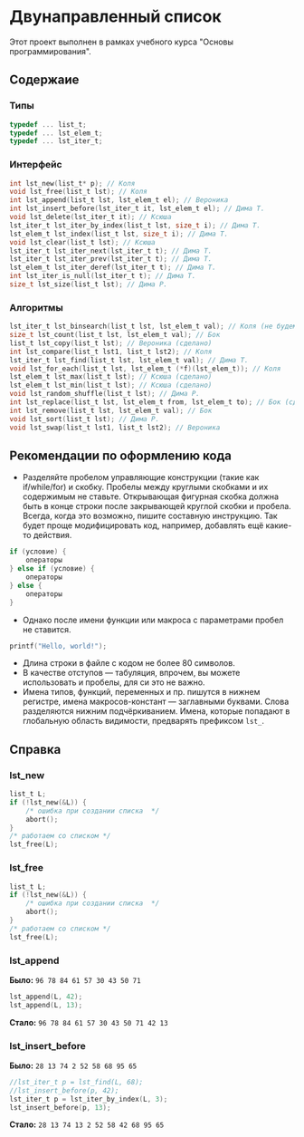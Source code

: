 # Двунаправленный список
Этот проект выполнен в рамках учебного курса "Основы программирования".

## Содержаие
### Типы
```c
typedef ... list_t;
typedef ... lst_elem_t;
typedef ... lst_iter_t;
```

### Интерфейс
```c
int lst_new(list_t* p); // Коля
void lst_free(list_t lst); // Коля
int lst_append(list_t lst, lst_elem_t el); // Вероника
int lst_insert_before(lst_iter_t it, lst_elem_t el); // Дима Т.
void lst_delete(lst_iter_t it); // Ксюша
lst_iter_t lst_iter_by_index(list_t lst, size_t i); // Дима Т.
lst_elem_t lst_index(list_t lst, size_t i); // Дима Т.
void lst_clear(list_t lst); // Ксюша
lst_iter_t lst_iter_next(lst_iter_t t); // Дима Т.
lst_iter_t lst_iter_prev(lst_iter_t t); // Дима Т.
lst_elem_t lst_iter_deref(lst_iter_t t); // Дима Т.
int lst_iter_is_null(lst_iter_t t); // Дима Т.
size_t lst_size(list_t lst); // Дима Р.
```

### Алгоритмы
```c
lst_iter_t lst_binsearch(list_t lst, lst_elem_t val); // Коля (не будем делать)
size_t lst_count(list_t lst, lst_elem_t val); // Бок
list_t lst_copy(list_t lst); // Вероника (сделано)
int lst_compare(list_t lst1, list_t lst2); // Коля
lst_iter_t lst_find(list_t lst, lst_elem_t val); // Дима Т.
void lst_for_each(list_t lst, lst_elem_t (*f)(lst_elem_t)); // Коля
lst_elem_t lst_max(list_t lst); // Ксюша (сделано)
lst_elem_t lst_min(list_t lst); // Ксюша (сделано)
void lst_random_shuffle(list_t lst); // Дима Р.
int lst_replace(list_t lst, lst_elem_t from, lst_elem_t to); // Бок (сделано)
int lst_remove(list_t lst, lst_elem_t val); // Бок
void lst_sort(list_t lst); // Дима Р.
void lst_swap(list_t lst1, list_t lst2); // Вероника
```

## Рекомендации по оформлению кода
 * Разделяйте пробелом управляющие конструкции (такие как if/while/for) и скобку. Пробелы между круглыми скобками и их содержимым не ставьте. Открывающая фигурная скобка должна быть в конце строки после закрывающей круглой скобки и пробела. Всегда, когда это возможно, пишите составную инструкцию. Так будет проще модифицировать код, например, добавлять ещё какие-то действия.
```c
if (условие) {
	операторы
} else if (условие) {
	операторы
} else {
	операторы
}
```
 * Однако после имени функции или макроса с параметрами пробел не ставится.
```c
printf("Hello, world!");
```
 * Длина строки в файле с кодом не более 80 символов.
 * В качестве отступов — табуляция, впрочем, вы можете использовать и пробелы, для си это не важно.
 * Имена типов, функций, переменных и пр. пишутся в нижнем регистре, имена макросов-констант — заглавными буквами. Слова разделяются нижним подчёркиванием. Имена, которые попадают в глобальную область видимости, предварять префиксом `lst_`.

## Справка
### lst_new
<!-- doctest: run -->
```c
list_t L;
if (!lst_new(&L)) {
	/* ошибка при создании списка  */
	abort();
}
/* работаем со списком */
lst_free(L);
```

### lst_free
<!-- doctest: pass -->
```c
list_t L;
if (!lst_new(&L)) {
	/* ошибка при создании списка  */
	abort();
}
/* работаем со списком */
lst_free(L);
```

### lst_append
<!-- doctest: before -->
**Было:** `96 78 84 61 57 30 43 50 71`

<!-- doctest: code -->
```c
lst_append(L, 42);
lst_append(L, 13);
```

<!-- doctest: after -->
**Стало:** `96 78 84 61 57 30 43 50 71 42 13`

### lst_insert_before
<!-- doctest: before -->
**Было:** `28 13 74 2 52 58 68 95 65`

<!-- doctest: code -->
```c
//lst_iter_t p = lst_find(L, 68);
//lst_insert_before(p, 42);
lst_iter_t p = lst_iter_by_index(L, 3);
lst_insert_before(p, 13);
```

<!-- doctest: after -->
**Стало:** `28 13 74 13 2 52 58 42 68 95 65`
